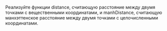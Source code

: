 Реализуйте функции distance, считающую расстояние между двумя точками с вещественными координатами, и manhDistance, считающую манхэттенское расстояние между двумя точками с целочисленными координатами.